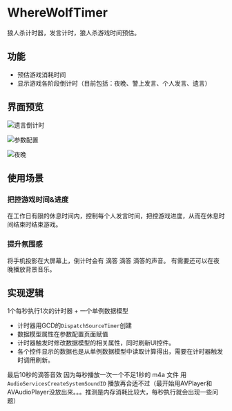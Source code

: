 # WhereWolfTimer
狼人杀计时器，发言计时，狼人杀游戏时间预估。


## 功能

- 预估游戏消耗时间
- 显示游戏各阶段倒计时（目前包括：夜晚、警上发言、个人发言、遗言）

## 界面预览
![遗言倒计时](https://github.com/Hadesxiye/WhereWolfTimer/blob/main/image/review0.gif)

![参数配置](https://github.com/Hadesxiye/WhereWolfTimer/blob/main/image/review1.gif)

![夜晚](https://github.com/Hadesxiye/WhereWolfTimer/blob/main/image/review2.png)

## 使用场景

### 把控游戏时间&进度
在工作日有限的休息时间内，控制每个人发言时间，把控游戏进度，从而在休息时间结束时结束游戏。

### 提升氛围感
将手机投影在大屏幕上，倒计时会有 滴答 滴答 滴答的声音。
有需要还可以在夜晚播放背景音乐。

## 实现逻辑

1个每秒执行1次的计时器 + 一个单例数据模型

- 计时器用GCD的`DispatchSourceTimer`创建
- 数据模型属性在参数配置页面赋值
- 计时器触发时修改数据模型的相关属性，同时刷新UI控件。
- 各个控件显示的数据也是从单例数据模型中读取计算得出，需要在计时器触发时调用刷新。

最后10秒的滴答音效
因为每秒播放一次一个不足1秒的 m4a 文件
用 `AudioServicesCreateSystemSoundID` 播放再合适不过（最开始用AVPlayer和AVAudioPlayer没放出来。。。推测是内存消耗比较大，每秒执行就会出现一些问题）








